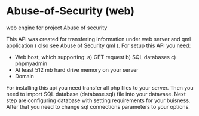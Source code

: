 # Abuse-of-Security (web)
web engine for project Abuse of security

This API was created for transfering information under web server and qml application ( olso see Abuse of Security qml ).
For setup this API you need:
* Web host, which supporting:
  a) GET request
  b) SQL databases
  c) phpmyadmin
* At least 512 mb hard drive memory on your server
* Domain

For installing this api you need transfer all php files to your server.
Then you need to import SQL database (database.sql) file into your datavase.
Next step are configuring database with setting requirements for your buisness.
After that you need to change sql connections parameters to your options.
